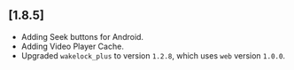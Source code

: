## [1.8.5]
* Adding Seek buttons for Android.
* Adding Video Player Cache.
* Upgraded `wakelock_plus` to version `1.2.8`, which uses `web` version `1.0.0`.